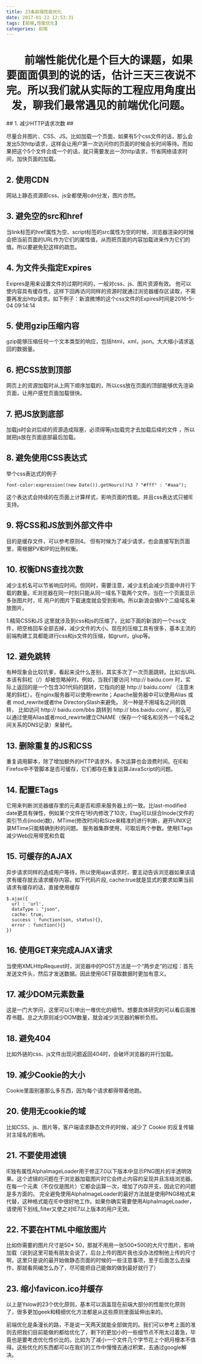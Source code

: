 ```yaml
---
title: 23条前端性能优化
date: 2017-01-22 12:53:31
tags: [前端,性能优化]
categories: 前端
---
```

<center> 

# &nbsp;&nbsp;&nbsp;&nbsp;&nbsp;&nbsp;前端性能优化是个巨大的课题，如果要面面俱到的说的话，估计三天三夜说不完。所以我们就从实际的工程应用角度出发，聊我们最常遇见的前端优化问题。 #
</center>
<!-- more -->
## 1. 减少HTTP请求次数 ##

尽量合并图片、CSS、JS。比如加载一个页面，如果有5个css文件的话，那么会发出5次http请求，这样会让用户第一次访问你的页面的时候会长时间等待。而如果把这个5个文件合成一个的话，就只需要发出一次http请求，节省网络请求时间，加快页面的加载。

## 2. 使用CDN ##

网站上静态资源即css、js全都使用cdn分发，图片亦然。

## 3. 避免空的src和href ##

当link标签的href属性为空、script标签的src属性为空的时候，浏览器渲染的时候会把当前页面的URL作为它们的属性值，从而把页面的内容加载进来作为它们的值。所以要避免犯这样的疏忽。

## 4. 为文件头指定Expires ##

Exipres是用来设置文件的过期时间的，一般对css、js、图片资源有效。 他可以使内容具有缓存性，这样下回再访问同样的资源时就通过浏览器缓存区读取，不需要再发出http请求。如下例子：新浪微博的这个css文件的Expires时间是2016-5-04 09:14:14

## 5. 使用gzip压缩内容 ##

gzip能够压缩任何一个文本类型的响应，包括html，xml，json。大大缩小请求返回的数据量。

## 6. 把CSS放到顶部 ##

网页上的资源加载时从上网下顺序加载的，所以css放在页面的顶部能够优先渲染页面，让用户感觉页面加载很快。

## 7. 把JS放到底部 ##

加载js时会对后续的资源造成阻塞，必须得等js加载完才去加载后续的文件 ，所以就把js放在页面底部最后加载。

## 8. 避免使用CSS表达式 ##

举个css表达式的例子
```
font-color:expression((new Date()).getHours()%3 ? "#fff" : "#aaa");
```
这个表达式会持续的在页面上计算样式，影响页面的性能。并且css表达式只被IE支持。

## 9. 将CSS和JS放到外部文件中 ##

目的是缓存文件，可以参考原则4。 但有时候为了减少请求，也会直接写到页面里，需根据PV和IP的比例权衡。

## 10. 权衡DNS查找次数 ##

减少主机名可以节省响应时间。但同时，需要注意，减少主机会减少页面中并行下载的数量。IE浏览器在同一时刻只能从同一域名下载两个文件。当在一个页面显示多张图片时，IE 用户的图片下载速度就会受到影响。所以新浪会搞N个二级域名来放图片。

1.精简CSS和JS
这里就涉及到css和js的压缩了。比如下面的新浪的一个css文件，把空格回车全部去掉，减少文件的大小。现在的压缩工具有很多，基本主流的前端构建工具都能进行css和js文件的压缩，如grunt，glup等。


## 12. 避免跳转 ##

有种现象会比较坑爹，看起来没什么差别，其实多次了一次页面跳转。比如当URL本该有斜杠（/）却被忽略掉时。例如，当我们要访问 http:// baidu.com 时，实际上返回的是一个包含301代码的跳转，它指向的是 http:// baidu.com/ （注意末尾的斜杠）。在nginx服务器可以使用rewrite；Apache服务器中可以使用Alias 或者 mod_rewrite或者the DirectorySlash来避免。
另一种是不用域名之间的跳转， 比如访问 http:// baidu.com/bbs 跳转到 http:// bbs.baidu.com/ 。那么可以通过使用Alias或者mod_rewirte建立CNAME（保存一个域名和另外一个域名之间关系的DNS记录）来替代。

## 13. 删除重复的JS和CSS ##

重复调用脚本，除了增加额外的HTTP请求外，多次运算也会浪费时间。在IE和Firefox中不管脚本是否可缓存，它们都存在重复运算JavaScript的问题。

## 14. 配置ETags ##

它用来判断浏览器缓存里的元素是否和原来服务器上的一致。比last-modified date更具有弹性，例如某个文件在1秒内修改了10次，Etag可以综合Inode(文件的索引节点(inode)数)，MTime(修改时间)和Size来精准的进行判断，避开UNIX记录MTime只能精确到秒的问题。 服务器集群使用，可取后两个参数。使用ETags减少Web应用带宽和负载

## 15. 可缓存的AJAX ##

异步请求同样的造成用户等待，所以使用ajax请求时，要主动告诉浏览器如果该请求有缓存就去请求缓存内容。如下代码片段, cache:true就是显式的要求如果当前请求有缓存的话，直接使用缓存

```
$.ajax({
  url : 'url',
  dataType : "json",
  cache: true,
  success : function(son, status){},
  error : function(){}
})
```

## 16. 使用GET来完成AJAX请求 ##

当使用XMLHttpRequest时，浏览器中的POST方法是一个“两步走”的过程：首先发送文件头，然后才发送数据。因此使用GET获取数据时更加有意义。

## 17. 减少DOM元素数量 ##

这是一门大学问，这里可以引申出一堆优化的细节。想要具体研究的可以看后面推荐书籍。总之大原则减少DOM数量，就会减少浏览器的解析负担。

## 18. 避免404 ##

比如外链的css、js文件出现问题返回404时，会破坏浏览器的并行加载。

## 19. 减少Cookie的大小 ##

Cookie里面别塞那么多东西，因为每个请求都得带着他跑。

## 20. 使用无cookie的域 ##

比如CSS、js、图片等，客户端请求静态文件的时候，减少了 Cookie 的反复传输对主域名的影响。

## 21. 不要使用滤镜 ##

IE独有属性AlphaImageLoader用于修正7.0以下版本中显示PNG图片的半透明效果。这个滤镜的问题在于浏览器加载图片时它会终止内容的呈现并且冻结浏览器。在每一个元素（不仅仅是图片）它都会运算一次，增加了内存开支，因此它的问题是多方面的。
完全避免使用AlphaImageLoader的最好方法就是使用PNG8格式来代替，这种格式能在IE中很好地工作。如果你确实需要使用AlphaImageLoader，请使用下划线_filter又使之对IE7以上版本的用户无效。

## 22. 不要在HTML中缩放图片 ##

比如你需要的图片尺寸是50* 50，那就不用用一张500*500的大尺寸图片，影响加载（说到这里可能有朋友会说了，后台上传的图片我也没办法控制他上传的尺寸啊，这里只是说的最开始做静态页面的时候的一些注意事项，至于后面怎么去操作，那就看网编怎么办了，尽可能把自己能做的做到最好就行了）

## 23. 缩小favicon.ico并缓存 ##

以上是Yslow的23个优化原则，基本可以涵盖现在前端大部分的性能优化原则了，很多更加geek和精细优化方法都是从这些原则里面延伸出来的。

前端优化是条漫长的路，不是说一天两天就能全部做完的。我们可以参考上面的准则去把我们目前能做的都给优化了，剩下的更加小的一些细节点不用太过着急，毕竟也是要考虑优化性价比的。比如为了减小一个文件几个字节花上个把月根本不值得。这些优化的东西都可以在我们的工作中慢慢去通过积累，去通过google解决。